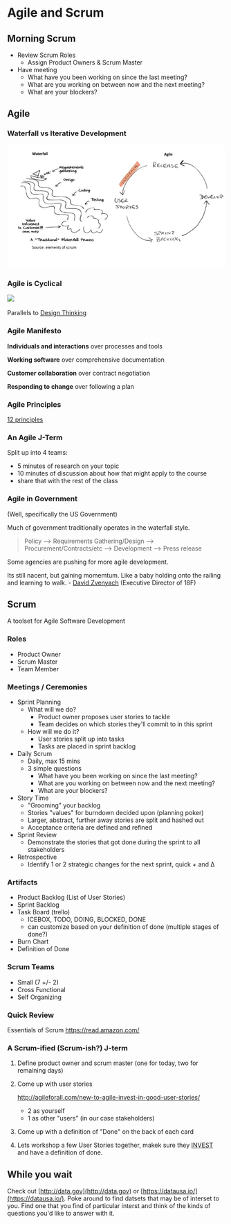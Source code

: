 # Agile and Scrum

## Morning Scrum
- Review Scrum Roles
	- Assign Product Owners & Scrum Master
- Have meeting
	- What have you been working on since the last meeting?
	- What are you working on between now and the next meeting?
	- What are your blockers?

## Agile

### Waterfall vs Iterative Development

![](assets/waterfallvsagile.png)

### Agile is Cyclical
![](https://www.evernote.com/shard/s150/sh/638b2cde-a6b4-4e4b-a299-519096ac92eb/f49ab3ede265cff7/res/8ecec91f-add1-435e-91f9-79a5585e4ff0/skitch.jpg?resizeSmall&width=832)

Parallels to [Design Thinking](https://dschool.stanford.edu/groups/k12/wiki/17cff/Steps_in_a_Design_Thinking_Process.html)

### Agile Manifesto

**Individuals and interactions** over processes and tools

**Working software** over comprehensive documentation

**Customer collaboration** over contract negotiation

**Responding to change** over following a plan

### Agile Principles
[12 principles](https://www.agilealliance.org/agile101/12-principles-behind-the-agile-manifesto/)

### An Agile J-Term
Split up into 4 teams:

- 5 minutes of research on your topic
- 10 minutes of discussion about how that might apply to the course
- share that with the rest of the class

### Agile in Government
(Well, specifically the US Government)

Much of government traditionally operates in the waterfall style.

> Policy -->
> Requirements Gathering/Design -->
> Procurement/Contracts/etc -->
> Development -->
> Press release

Some agencies are pushing for more agile development.

Its still nacent, but gaining momemtum. Like a baby holding onto the railing and learning to walk. -
[David Zvenyach](https://www.linkedin.com/in/vdavez) (Executive
Director of 18F)

## Scrum

A toolset for Agile Software Development

### Roles

- Product Owner
- Scrum Master
- Team Member

### Meetings / Ceremonies

- Sprint Planning
	- What will we do?
		- Product owner proposes user stories to tackle
		- Team decides on which stories they'll commit to in this sprint
	- How will we do it?
		- User stories split up into tasks
		- Tasks are placed in sprint backlog
- Daily Scrum
	- Daily, max 15 mins
	- 3 simple questions
		- What have you been working on since the last meeting?
		- What are you working on between now and the next meeting?
		- What are your blockers?
- Story Time
	- "Grooming" your backlog
	- Stories "values" for burndown decided upon (planning poker)
	- Larger, abstract, further away stories are split and hashed out
	- Acceptance criteria are defined and refined
- Sprint Review
	- Demonstrate the stories that got done during the sprint to all stakeholders
- Retrospective
	- Identify 1 or 2 strategic changes for the next sprint, quick + and Δ

### Artifacts

- Product Backlog (List of User Stories)
- Sprint Backlog
- Task Board (trello)
	- ICEBOX, TODO, DOING, BLOCKED, DONE
	- can customize based on your definition of done (multiple stages of done?)
- Burn Chart
- Definition of Done

### Scrum Teams

* Small (7 +/- 2)
* Cross Functional
* Self Organizing

### Quick Review
Essentials of Scrum
https://read.amazon.com/

### A Scrum-ified (Scrum-ish?) J-term

1. Define product owner and scrum master (one for today, two for remaining days)
2. Come up with user stories

	http://agileforall.com/new-to-agile-invest-in-good-user-stories/

	* 2 as yourself
	* 1 as other "users" (in our case stakeholders)

3. Come up with a definition of "Done" on the back of each card
4. Lets workshop a few User Stories together, makek sure they [INVEST](http://agileforall.com/new-to-agile-invest-in-good-user-stories/) and have a definition of done.

## While you wait

Check out [http://data.gov](http://data.gov) or [https://datausa.io/](https://datausa.io/). Poke around to find datsets that may be of interset to you. Find one that you find of particular interst and think of the kinds of questions you'd like to answer with it.

